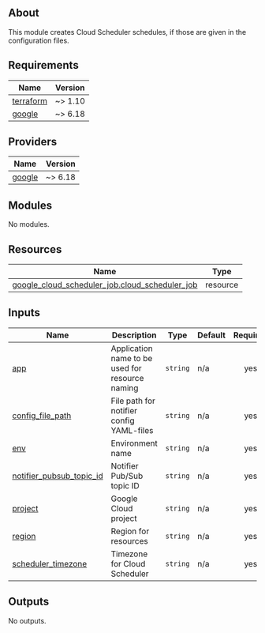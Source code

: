 <!-- BEGIN_TF_DOCS -->


## About

This module creates Cloud Scheduler schedules, if those are given in the configuration files.

## Requirements

| Name | Version |
|------|---------|
| <a name="requirement_terraform"></a> [terraform](#requirement\_terraform) | ~> 1.10 |
| <a name="requirement_google"></a> [google](#requirement\_google) | ~> 6.18 |

## Providers

| Name | Version |
|------|---------|
| <a name="provider_google"></a> [google](#provider\_google) | ~> 6.18 |

## Modules

No modules.

## Resources

| Name | Type |
|------|------|
| [google_cloud_scheduler_job.cloud_scheduler_job](https://registry.terraform.io/providers/hashicorp/google/latest/docs/resources/cloud_scheduler_job) | resource |

## Inputs

| Name | Description | Type | Default | Required |
|------|-------------|------|---------|:--------:|
| <a name="input_app"></a> [app](#input\_app) | Application name to be used for resource naming | `string` | n/a | yes |
| <a name="input_config_file_path"></a> [config\_file\_path](#input\_config\_file\_path) | File path for notifier config YAML-files | `string` | n/a | yes |
| <a name="input_env"></a> [env](#input\_env) | Environment name | `string` | n/a | yes |
| <a name="input_notifier_pubsub_topic_id"></a> [notifier\_pubsub\_topic\_id](#input\_notifier\_pubsub\_topic\_id) | Notifier Pub/Sub topic ID | `string` | n/a | yes |
| <a name="input_project"></a> [project](#input\_project) | Google Cloud project | `string` | n/a | yes |
| <a name="input_region"></a> [region](#input\_region) | Region for resources | `string` | n/a | yes |
| <a name="input_scheduler_timezone"></a> [scheduler\_timezone](#input\_scheduler\_timezone) | Timezone for Cloud Scheduler | `string` | n/a | yes |

## Outputs

No outputs.

<!-- END_TF_DOCS -->